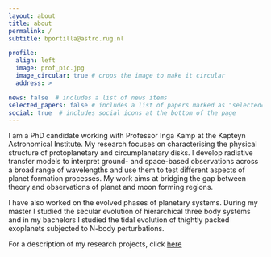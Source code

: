 ```yaml
---
layout: about
title: about
permalink: /
subtitle: bportilla@astro.rug.nl

profile:
  align: left
  image: prof_pic.jpg
  image_circular: true # crops the image to make it circular
  address: >

news: false  # includes a list of news items
selected_papers: false # includes a list of papers marked as "selected={true}"
social: true  # includes social icons at the bottom of the page
---
```


I am a PhD candidate working with Professor Inga Kamp at the Kapteyn Astronomical
Institute. My research focuses on characterising the physical
structure of protoplanetary and circumplanetary disks. I develop radiative
transfer models to interpret ground- and space-based observations across
a broad range of wavelengths and use them to test different aspects of
planet formation processes. My work aims at bridging the gap between theory and
observations of planet and moon forming regions.

I have also worked on the evolved phases of planetary systems. During my master
I studied the secular evolution of hierarchical three body systems and in my bachelors
I studied the tidal evolution of thightly packed exoplanets subjected to N-body
perturbations.   

For a description of my research projects, click [here](/projects/)
